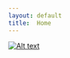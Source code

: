 ```yaml
---
layout: default
title:  Home
---
```


[![Alt text](https://drive.google.com/open?id=0ByEJq11dAaqCTW42NVBnRmpYak0)](https://www.youtube.com/watch?v=0JRb0W9_VHU&feature=youtu.be)